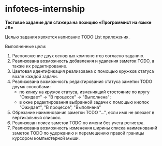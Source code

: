 # infotecs-internship
**Тестовое задание для стажера на позицию «Программист на языке JS»**

Целью задания является написание TODO List приложения.

Выполненные цели:
1. Расположение двух основных компонентов согласно заданию.
2. Реализована возможность добавления и удаления заметок TODO, а также их редактирование.
3. Цветовая идентификация реализована с помощью кружков статуса возле каждой задачи.
4. Реализована возможность редактирования статуса заметки TODO двумя способами: 
    - по клику на кружок статуса, измениящий стостояние по кругу "Ожидает" -> 
    "В процессе" -> "Выполнена";
    - в окне редактирования выбранной задачи с помощью кнопок "Ожидает",
    "В процессе", "Выполнена"
5. Обрезание наименования заметки TODO "...", если имя не влезает в вертикальный спискок.
6. Реализован поиск заметок TODO по имени без учета регистра.
7. Реализована возможность изменения ширины списка наименований заметок TODO по удержанию 
и перемещению правой границы курсором компьютерной мыши.
